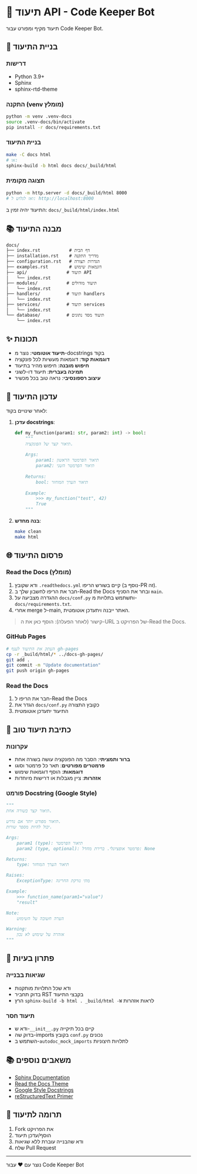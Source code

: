 # 📖 תיעוד API - Code Keeper Bot

תיעוד מקיף ומפורט עבור Code Keeper Bot.

## 🚀 בניית התיעוד

### דרישות
- Python 3.9+
- Sphinx
- sphinx-rtd-theme

### התקנה (venv מומלץ)
```bash
python -m venv .venv-docs
source .venv-docs/bin/activate
pip install -r docs/requirements.txt
```

### בניית התיעוד
```bash
make -C docs html
# או:
sphinx-build -b html docs docs/_build/html
```

### תצוגה מקומית
```bash
python -m http.server -d docs/_build/html 8000
# ואז לגלוש ל: http://localhost:8000
```

התיעוד יהיה זמין ב: `docs/_build/html/index.html`

## 📚 מבנה התיעוד

```
docs/
├── index.rst           # דף הבית
├── installation.rst    # מדריך התקנה
├── configuration.rst   # הגדרות תצורה
├── examples.rst        # דוגמאות שימוש
├── api/               # תיעוד API
│   └── index.rst
├── modules/           # תיעוד מודולים
│   └── index.rst
├── handlers/          # תיעוד handlers
│   └── index.rst
├── services/          # תיעוד services
│   └── index.rst
└── database/          # תיעוד מסד נתונים
    └── index.rst
```

## ✨ תכונות

- **תיעוד אוטומטי**: נוצר מ-docstrings בקוד
- **דוגמאות קוד**: דוגמאות מעשיות לכל פונקציה
- **חיפוש מובנה**: חיפוש מהיר בתיעוד
- **תמיכה בעברית**: תיעוד דו-לשוני
- **עיצוב רספונסיבי**: נראה טוב בכל מכשיר

## 🔄 עדכון התיעוד

לאחר שינויים בקוד:

1. **עדכן docstrings**:
   ```python
   def my_function(param1: str, param2: int) -> bool:
       """
       תיאור קצר של הפונקציה.
       
       Args:
           param1: תיאור הפרמטר הראשון
           param2: תיאור הפרמטר השני
       
       Returns:
           bool: תיאור הערך המוחזר
       
       Example:
           >>> my_function("test", 42)
           True
       """
   ```

2. **בנה מחדש**:
   ```bash
   make clean
   make html
   ```

## 🌐 פרסום התיעוד

### Read the Docs (מומלץ)
1. ודא שקובץ `.readthedocs.yml` קיים בשורש הריפו (נוסף ב-PR זה).
2. חבר את הריפו לחשבון שלך ב-Read the Docs ובחר את הסניף `main`.
3. ההגדרה מצביעה על `docs/conf.py` ותשתמש בתלויות מ-`docs/requirements.txt`.
4. אחרי merge ל-main, האתר ייבנה ויתעדכן אוטומטית.

> קישור (לאחר הפעלה): הוסף כאן את ה-URL של הפרויקט ב-Read the Docs.

### GitHub Pages
```bash
# העתק את התיעוד לענף gh-pages
cp -r _build/html/* ../docs-gh-pages/
git add .
git commit -m "Update documentation"
git push origin gh-pages
```

### Read the Docs
1. חבר את הריפו ל-Read the Docs
2. הגדר את `docs/conf.py` כקובץ התצורה
3. התיעוד יתעדכן אוטומטית

## 📝 כתיבת תיעוד טוב

### עקרונות
- **ברור ותמציתי**: הסבר מה הפונקציה עושה בשורה אחת
- **פרמטרים מפורטים**: תאר כל פרמטר וסוגו
- **דוגמאות**: הוסף דוגמאות שימוש
- **אזהרות**: ציין מגבלות או דרישות מיוחדות

### פורמט Docstring (Google Style)
```python
"""
תיאור קצר בשורה אחת.

תיאור מפורט יותר אם נדרש.
יכול להיות מספר שורות.

Args:
    param1 (type): תיאור הפרמטר
    param2 (type, optional): פרמטר אופציונלי. ברירת מחדל: None

Returns:
    type: תיאור הערך המוחזר

Raises:
    ExceptionType: מתי נזרקת החריגה

Example:
    >>> function_name(param1="value")
    "result"

Note:
    הערה חשובה על השימוש

Warning:
    אזהרה על שימוש לא נכון
"""
```

## 🐛 פתרון בעיות

### שגיאות בבנייה
- ודא שכל התלויות מותקנות
- בדוק תחביר RST בקבצי התיעוד
- הרץ `sphinx-build -b html . _build/html -W` לראות אזהרות

### תיעוד חסר
- ודא ש-`__init__.py` קיים בכל תיקייה
- בדוק שה-imports בקובץ `conf.py` נכונים
- השתמש ב-`autodoc_mock_imports` לתלויות חיצוניות

## 📚 משאבים נוספים

- [Sphinx Documentation](https://www.sphinx-doc.org/)
- [Read the Docs Theme](https://sphinx-rtd-theme.readthedocs.io/)
- [Google Style Docstrings](https://google.github.io/styleguide/pyguide.html#38-comments-and-docstrings)
- [reStructuredText Primer](https://www.sphinx-doc.org/en/master/usage/restructuredtext/basics.html)

## 🤝 תרומה לתיעוד

1. Fork את הפרויקט
2. הוסף/עדכן תיעוד
3. ודא שהבנייה עוברת ללא שגיאות
4. שלח Pull Request

---

נוצר עם ❤️ עבור Code Keeper Bot